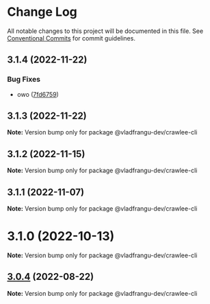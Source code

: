 # Change Log

All notable changes to this project will be documented in this file.
See [Conventional Commits](https://conventionalcommits.org) for commit guidelines.

## 3.1.4 (2022-11-22)


### Bug Fixes

* owo ([7fd6759](https://github.com/apify/crawlee/commit/7fd67591da1b0296628d92dc38527930bbead22f))





## 3.1.3 (2022-11-22)

**Note:** Version bump only for package @vladfrangu-dev/crawlee-cli





## 3.1.2 (2022-11-15)

**Note:** Version bump only for package @vladfrangu-dev/crawlee-cli





## 3.1.1 (2022-11-07)

**Note:** Version bump only for package @vladfrangu-dev/crawlee-cli





# 3.1.0 (2022-10-13)

**Note:** Version bump only for package @vladfrangu-dev/crawlee-cli





## [3.0.4](https://github.com/apify/crawlee/compare/v3.0.3...v3.0.4) (2022-08-22)

**Note:** Version bump only for package @vladfrangu-dev/crawlee-cli

